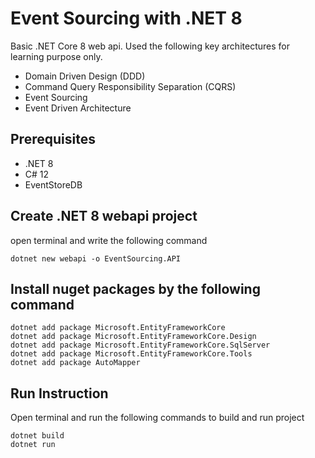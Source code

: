 # Event Sourcing with .NET 8

Basic .NET Core 8 web api. Used the following key architectures for learning purpose only.

- Domain Driven Design (DDD)
- Command Query Responsibility Separation (CQRS)
- Event Sourcing
- Event Driven Architecture

## Prerequisites

- .NET 8
- C# 12
- EventStoreDB

## Create .NET 8 webapi project

open terminal and write the following command

```
dotnet new webapi -o EventSourcing.API
```

## Install nuget packages by the following command

```
dotnet add package Microsoft.EntityFrameworkCore
dotnet add package Microsoft.EntityFrameworkCore.Design
dotnet add package Microsoft.EntityFrameworkCore.SqlServer
dotnet add package Microsoft.EntityFrameworkCore.Tools
dotnet add package AutoMapper
```

## Run Instruction

Open terminal and run the following commands to build and run project

```
dotnet build
dotnet run
```
